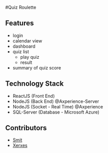 #Quiz Roulette

## Features

- login
- calendar view
- dashboard
- quiz list
  - play quiz
  - result
- summary of quiz score

## Technology Stack

- ReactJS (Front End)
- NodeJS (Back End) @Axperience-Server
- NodeJS (Socket - Real Time) @Axperience
- SQL-Server (Database - Microsoft Azure)

## Contributors

- [Smit](https://github.com/shah-smit)
- [Xerxes](https://github.com/XXerxesG)
